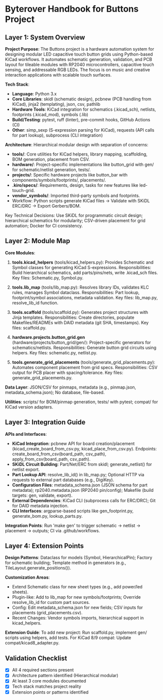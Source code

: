 # Byterover Handbook for Buttons Project

## Layer 1: System Overview

**Project Purpose**: The Buttons project is a hardware automation system for designing modular LED capacitive touch button grids using Python-based KiCad workflows. It automates schematic generation, validation, and PCB layout for tileable modules with RP2040 microcontrollers, capacitive touch sensing, and addressable RGB LEDs. The focus is on music and creative interaction applications with scalable touch surfaces.

**Tech Stack**:
- **Language**: Python 3.x
- **Core Libraries**: skidl (schematic design), pcbnew (PCB handling from KiCad), jinja2 (templating), json, csv, pathlib
- **Hardware Tools**: KiCad integration for schematics (.kicad_sch), netlists, footprints (.kicad_mod), symbols (.lib)
- **Build/Testing**: pytest, ruff (linter), pre-commit hooks, GitHub Actions (CI)
- **Other**: simp_sexp (S-expression parsing for KiCad), requests (API calls for part lookup), subprocess (CLI integration)

**Architecture**: Hierarchical modular design with separation of concerns:
- **tools/**: Core utilities for KiCad helpers, library mapping, scaffolding, BOM generation, placement from CSV.
- **hardware/**: Project-specific implementations like button_grid with gen/ for schematic/netlist generation, tests/.
- **projects/**: Specific hardware projects like button_bar with components/symbols/footprints/, placements/.
- **.kiro/specs/**: Requirements, design, tasks for new features like led-touch-grid.
- **vendor_symbols/**: Imported third-party symbols and footprints.
- Workflow: Python scripts generate KiCad files → Validate with SKiDL ERC/DRC → Export Gerbers/BOM.

Key Technical Decisions: Use SKiDL for programmatic circuit design; hierarchical schematics for modularity; CSV-driven placement for grid automation; Docker for CI consistency.

## Layer 2: Module Map

**Core Modules**:

1. **tools.kicad_helpers** (tools/kicad_helpers.py): Provides Schematic and Symbol classes for generating KiCad S-expressions. Responsibilities: Build hierarchical schematics, add parts/pins/nets, write .kicad_sch files. Key files: Schematic.py, Symbol.py.

2. **tools.lib_map** (tools/lib_map.py): Resolves library IDs, validates KLC rules, manages Symbol dataclass. Responsibilities: Part lookup, footprint/symbol associations, metadata validation. Key files: lib_map.py, resolve_lib_id function.

3. **tools.scaffold** (tools/scaffold.py): Generates project structures with Jinja templates. Responsibilities: Create directories, populate Makefiles/READMEs with DAID metadata (git SHA, timestamps). Key files: scaffold.py.

4. **hardware.projects.button_grid.gen** (hardware/projects/button_grid/gen/): Project-specific generators for schematics/netlists. Responsibilities: Generate button grid circuits using helpers. Key files: schematic.py, netlist.py.

5. **tools.generate_grid_placements** (tools/generate_grid_placements.py): Automates component placement from grid specs. Responsibilities: CSV output for PCB placer with spacing/tolerance. Key files: generate_grid_placements.py.

**Data Layer**: JSON/CSV for pinmaps, metadata (e.g., pinmap.json, metadata_schema.json); No database, file-based.

**Utilities**: scripts/ for BOM/pinmap generation, tests/ with pytest; compat/ for KiCad version adapters.

## Layer 3: Integration Guide

**APIs and Interfaces**:
- **KiCad Integration**: pcbnew API for board creation/placement (kicad_create_board_from_csv.py, kicad_place_from_csv.py). Endpoints: create_board_from_csv(board_path, csv_path), apply_from_csv(board_path, csv_path).
- **SKiDL Circuit Building**: Part/Net/ERC from skidl; generate_netlist() for netlist export.
- **Part Lookup API**: resolve_lib_id() in lib_map.py; Optional HTTP via requests to external part databases (e.g., DigiKey).
- **Configuration Files**: metadata_schema.json (JSON schema for part metadata); rp2040.metadata.json (RP2040 pin/config); Makefile (build targets: gen, validate, export).
- **External Dependencies**: KiCad CLI (subprocess calls for ERC/DRC); Git for DAID metadata injection.
- **CLI Interfaces**: argparse-based scripts like gen_footprint.py, generate_bom.py, lookup_parts.py.

**Integration Points**: Run 'make gen' to trigger schematic → netlist → placement → outputs; CI via .github/workflows.

## Layer 4: Extension Points

**Design Patterns**: Dataclass for models (Symbol, HierarchicalPin); Factory for schematic building; Template method in generators (e.g., TileLayout.generate_positions()).

**Customization Areas**:
- Extend Schematic class for new sheet types (e.g., add power/led sheets).
- Plugin-like: Add to lib_map for new symbols/footprints; Override resolve_lib_id for custom part sources.
- Config: Edit metadata_schema.json for new fields; CSV inputs for placements (grid_placements.csv).
- Recent Changes: Vendor symbols imports, hierarchical support in kicad_helpers.

**Extension Guide**: To add new project: Run scaffold.py, implement gen/ scripts using helpers, add tests. For KiCad 8/9 compat: Update compat/kicad8_adapter.py.

## Validation Checklist
- [x] All 4 required sections present
- [x] Architecture pattern identified (Hierarchical modular)
- [x] At least 3 core modules documented
- [x] Tech stack matches project reality
- [x] Extension points or patterns identified